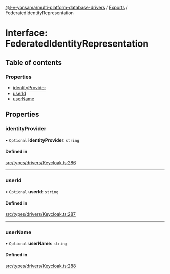 [@l-v-yonsama/multi-platform-database-drivers](../README.md) / [Exports](../modules.md) / FederatedIdentityRepresentation

# Interface: FederatedIdentityRepresentation

## Table of contents

### Properties

- [identityProvider](FederatedIdentityRepresentation.md#identityprovider)
- [userId](FederatedIdentityRepresentation.md#userid)
- [userName](FederatedIdentityRepresentation.md#username)

## Properties

### identityProvider

• `Optional` **identityProvider**: `string`

#### Defined in

[src/types/drivers/Keycloak.ts:286](https://github.com/l-v-yonsama/db-drivers/blob/2dbc968/src/types/drivers/Keycloak.ts#L286)

___

### userId

• `Optional` **userId**: `string`

#### Defined in

[src/types/drivers/Keycloak.ts:287](https://github.com/l-v-yonsama/db-drivers/blob/2dbc968/src/types/drivers/Keycloak.ts#L287)

___

### userName

• `Optional` **userName**: `string`

#### Defined in

[src/types/drivers/Keycloak.ts:288](https://github.com/l-v-yonsama/db-drivers/blob/2dbc968/src/types/drivers/Keycloak.ts#L288)
